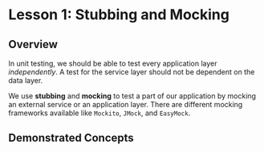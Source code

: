 # Lesson 1: Stubbing and Mocking

## Overview

In unit testing, we should be able to test every application layer _independently_. A test for the service layer should not be dependent on the data layer. 

We use __stubbing__ and __mocking__ to test a part of our application by mocking an external service or an application layer. There are different mocking frameworks available like `Mockito`, `JMock`, and `EasyMock`.

## Demonstrated Concepts